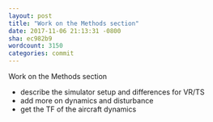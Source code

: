 ```yaml
---
layout: post
title: "Work on the Methods section"
date: 2017-11-06 21:13:31 -0800
sha: ec982b9
wordcount: 3150
categories: commit
---
```

Work on the Methods section

 - describe the simulator setup and differences for VR/TS
 - add more on dynamics and disturbance
 - get the TF of the aircraft dynamics
